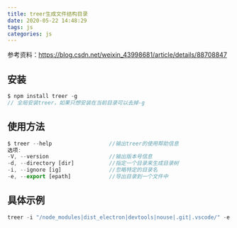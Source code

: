 ```yaml
---
title: treer生成文件结构目录
date: 2020-05-22 14:48:29
tags: js
categories: js
---
```



参考资料：https://blog.csdn.net/weixin_43998681/article/details/88708847

## 安装

```js
$ npm install treer -g													
// 全局安装treer，如果只想安装在当前目录可以去掉-g
```

## 使用方法

```js
$ treer --help 					//输出treer的使用帮助信息
选项:
-V, --version          			//输出版本号信息
-d, --directory [dir]  			//指定一个目录来生成目录树
-i, --ignore [ig]      			//忽略特定的目录名
-e, --export [epath]   			//导出目录到一个文件中
```

## 具体示例

```js
treer -i "/node_modules|dist_electron|devtools|nouse|.git|.vscode/" -e "tree.md"
```





